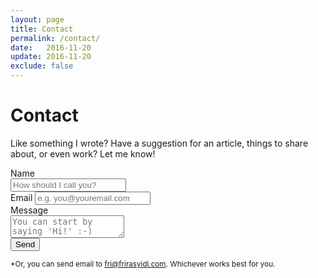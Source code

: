 ```yaml
---
layout: page
title: Contact
permalink: /contact/
date:   2016-11-20
update: 2016-11-20
exclude: false
---
```

# Contact

Like something I wrote? Have a suggestion for an article, things to share about, or even work? Let me know!

<form method="POST" action="https://www.formingo.co/submit/fri@frirasyidi.com">
  <div>
    <label for="name">Name</label><br/>
    <input type="text" name="name" placeholder="How should I call you?" required>
  </div>
  <div>
    <label for="__replyto">Email</label>
    <input type="email" name="__replyto" id="__replyto" placeholder="e.g. you@youremail.com" required>
  </div>
  <div>
    <label for="message">Message</label><br/>
    <textarea name="message" placeholder="You can start by saying 'Hi!' :-)" required></textarea>
  </div>
  <input type="hidden" name="__subject" value="New contact from frirasyidi.com">
  <input type="hidden" name="__redirect" value="http://frirasyidi.com/contact/thank-you">
  <button class="g-recaptcha" data-sitekey="6LeGPw8UAAAAAF8XB-_5vcTFs3yEdph9yFC_YuX0" data-callback="YourOnSubmitFn" type="submit">Send</button>
</form>

<small>*Or, you can send email to [fri@frirasyidi.com][frimail]. Whichever works best for you.</small>

[frimail]:  mailto:fri@frirasyidi.com

